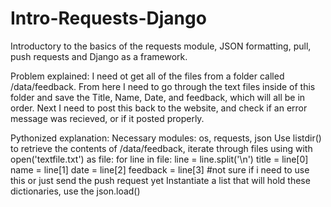 # Intro-Requests-Django
Introductory to the basics of the requests module, JSON formatting, pull, push requests and Django as a framework.

Problem explained:
I need ot get all of the files from a folder called /data/feedback. From here I need to go through the text files
inside of this folder and save the Title, Name, Date, and feedback, which will all be in order. Next I need to post
this back to the website, and check if an error message was recieved, or if it posted properly.

Pythonized explanation:
Necessary modules: os, requests, json
Use listdir() to retrieve the contents of /data/feedback, iterate through files using
with open('textfile.txt') as file:
  for line in file:
    line  = line.split('\n')
    title = line[0]
    name = line[1]
    date = line[2]
    feedback = line[3]
  #not sure if i need to use this or just send the push request yet
  Instantiate a list  that will hold these dictionaries, use the json.load()
